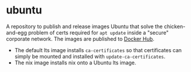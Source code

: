 # ubuntu

A repository to publish and release images Ubuntu that solve the chicken-and-egg problem of certs required for `apt update` inside a "secure" corporate network. The images are published to [Docker Hub](https://hub.docker.com/r/rkochar/ubuntu).

- The default lts image installs `ca-certificates` so that certificates can simply be mounted and installed with `update-ca-certificates`.
- The nix image installs nix onto a Ubuntu lts image.

